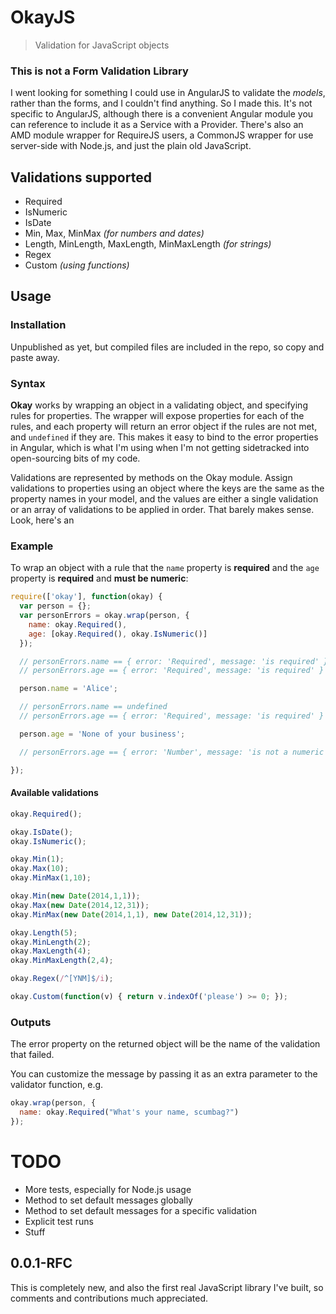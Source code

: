 # OkayJS

> Validation for JavaScript objects

### This is not a Form Validation Library

I went looking for something I could use in AngularJS to validate the *models*, rather than the forms, and I couldn't find anything. So I made this. It's not specific to AngularJS, although there is a convenient Angular module you can reference to include it as a Service with a Provider. There's also an AMD module wrapper for RequireJS users, a CommonJS wrapper for use server-side with Node.js, and just the plain old JavaScript.

## Validations supported

* Required
* IsNumeric
* IsDate
* Min, Max, MinMax *(for numbers and dates)*
* Length, MinLength, MaxLength, MinMaxLength *(for strings)*
* Regex
* Custom *(using functions)*

## Usage

### Installation

Unpublished as yet, but compiled files are included in the repo, so copy and paste away.

### Syntax

**Okay** works by wrapping an object in a validating object, and specifying rules for properties. The wrapper will expose properties for each of the rules, and each property will return an error object if the rules are not met, and `undefined` if they are. This makes it easy to bind to the error properties in Angular, which is what I'm using when I'm not getting sidetracked into open-sourcing bits of my code.

Validations are represented by methods on the Okay module. Assign validations to properties using an object where the keys are the same as the property names in your model, and the values are either a single validation or an array of validations to be applied in order. That barely makes sense. Look, here's an

### Example

To wrap an object with a rule that the `name` property is **required** and the `age` property is **required** and **must be numeric**:

```javascript
require(['okay'], function(okay) {
  var person = {};
  var personErrors = okay.wrap(person, {
    name: okay.Required(),
    age: [okay.Required(), okay.IsNumeric()]
  });

  // personErrors.name == { error: 'Required', message: 'is required' }
  // personErrors.age == { error: 'Required', message: 'is required' }

  person.name = 'Alice';

  // personErrors.name == undefined
  // personErrors.age == { error: 'Required', message: 'is required' }

  person.age = 'None of your business';

  // personErrors.age == { error: 'Number', message: 'is not a numeric value' }

}); 
```

#### Available validations

```javascript
okay.Required();

okay.IsDate();
okay.IsNumeric();

okay.Min(1);
okay.Max(10);
okay.MinMax(1,10);

okay.Min(new Date(2014,1,1));
okay.Max(new Date(2014,12,31));
okay.MinMax(new Date(2014,1,1), new Date(2014,12,31));

okay.Length(5);
okay.MinLength(2);
okay.MaxLength(4);
okay.MinMaxLength(2,4);

okay.Regex(/^[YNM]$/i);

okay.Custom(function(v) { return v.indexOf('please') >= 0; });
```

### Outputs

The error property on the returned object will be the name of the validation that failed.

You can customize the message by passing it as an extra parameter to the validator function, e.g.

```javascript
okay.wrap(person, {
  name: okay.Required("What's your name, scumbag?")
});
```

# TODO

* More tests, especially for Node.js usage
* Method to set default messages globally
* Method to set default messages for a specific validation
* Explicit test runs
* Stuff

## 0.0.1-RFC

This is completely new, and also the first real JavaScript library I've built, so comments and contributions much appreciated.
